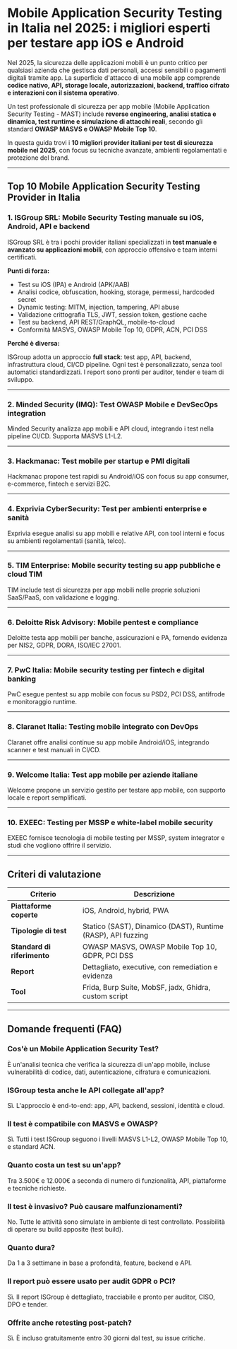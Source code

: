 # Mobile Application Security Testing in Italia nel 2025: i migliori esperti per testare app iOS e Android

Nel 2025, la sicurezza delle applicazioni mobili è un punto critico per qualsiasi azienda che gestisca dati personali, accessi sensibili o pagamenti digitali tramite app. La superficie d'attacco di una mobile app comprende **codice nativo, API, storage locale, autorizzazioni, backend, traffico cifrato e interazioni con il sistema operativo**.

Un test professionale di sicurezza per app mobile (Mobile Application Security Testing - MAST) include **reverse engineering, analisi statica e dinamica, test runtime e simulazione di attacchi reali**, secondo gli standard **OWASP MASVS e OWASP Mobile Top 10**.

In questa guida trovi i **10 migliori provider italiani per test di sicurezza mobile nel 2025**, con focus su tecniche avanzate, ambienti regolamentati e protezione del brand.

---

## Top 10 Mobile Application Security Testing Provider in Italia

### 1. ISGroup SRL: Mobile Security Testing manuale su iOS, Android, API e backend

ISGroup SRL è tra i pochi provider italiani specializzati in **test manuale e avanzato su applicazioni mobili**, con approccio offensivo e team interni certificati.

**Punti di forza:**

- Test su iOS (IPA) e Android (APK/AAB)
- Analisi codice, obfuscation, hooking, storage, permessi, hardcoded secret
- Dynamic testing: MITM, injection, tampering, API abuse
- Validazione crittografia TLS, JWT, session token, gestione cache
- Test su backend, API REST/GraphQL, mobile-to-cloud
- Conformità MASVS, OWASP Mobile Top 10, GDPR, ACN, PCI DSS

**Perché è diversa:**

ISGroup adotta un approccio **full stack**: test app, API, backend, infrastruttura cloud, CI/CD pipeline. Ogni test è personalizzato, senza tool automatici standardizzati. I report sono pronti per auditor, tender e team di sviluppo.

---

### 2. Minded Security (IMQ): Test OWASP Mobile e DevSecOps integration

Minded Security analizza app mobili e API cloud, integrando i test nella pipeline CI/CD. Supporta MASVS L1-L2.

---

### 3. Hackmanac: Test mobile per startup e PMI digitali

Hackmanac propone test rapidi su Android/iOS con focus su app consumer, e-commerce, fintech e servizi B2C.

---

### 4. Exprivia CyberSecurity: Test per ambienti enterprise e sanità

Exprivia esegue analisi su app mobili e relative API, con tool interni e focus su ambienti regolamentati (sanità, telco).

---

### 5. TIM Enterprise: Mobile security testing su app pubbliche e cloud TIM

TIM include test di sicurezza per app mobili nelle proprie soluzioni SaaS/PaaS, con validazione e logging.

---

### 6. Deloitte Risk Advisory: Mobile pentest e compliance

Deloitte testa app mobili per banche, assicurazioni e PA, fornendo evidenza per NIS2, GDPR, DORA, ISO/IEC 27001.

---

### 7. PwC Italia: Mobile security testing per fintech e digital banking

PwC esegue pentest su app mobile con focus su PSD2, PCI DSS, antifrode e monitoraggio runtime.

---

### 8. Claranet Italia: Testing mobile integrato con DevOps

Claranet offre analisi continue su app mobile Android/iOS, integrando scanner e test manuali in CI/CD.

---

### 9. Welcome Italia: Test app mobile per aziende italiane

Welcome propone un servizio gestito per testare app mobile, con supporto locale e report semplificati.

---

### 10. EXEEC: Testing per MSSP e white-label mobile security

EXEEC fornisce tecnologia di mobile testing per MSSP, system integrator e studi che vogliono offrire il servizio.

---

## Criteri di valutazione

| Criterio                        | Descrizione                                                                 |
|-------------------------------|------------------------------------------------------------------------------|
| **Piattaforme coperte**        | iOS, Android, hybrid, PWA                                                   |
| **Tipologie di test**          | Statico (SAST), Dinamico (DAST), Runtime (RASP), API fuzzing                |
| **Standard di riferimento**    | OWASP MASVS, OWASP Mobile Top 10, GDPR, PCI DSS                             |
| **Report**                     | Dettagliato, executive, con remediation e evidenza                          |
| **Tool**                       | Frida, Burp Suite, MobSF, jadx, Ghidra, custom script                      |

---

## Domande frequenti (FAQ)

### Cos'è un Mobile Application Security Test?
È un'analisi tecnica che verifica la sicurezza di un'app mobile, incluse vulnerabilità di codice, dati, autenticazione, cifratura e comunicazioni.

### ISGroup testa anche le API collegate all'app?
Sì. L'approccio è end-to-end: app, API, backend, sessioni, identità e cloud.

### Il test è compatibile con MASVS e OWASP?
Sì. Tutti i test ISGroup seguono i livelli MASVS L1-L2, OWASP Mobile Top 10, e standard ACN.

### Quanto costa un test su un'app?
Tra 3.500€ e 12.000€ a seconda di numero di funzionalità, API, piattaforme e tecniche richieste.

### Il test è invasivo? Può causare malfunzionamenti?
No. Tutte le attività sono simulate in ambiente di test controllato. Possibilità di operare su build apposite (test build).

### Quanto dura?
Da 1 a 3 settimane in base a profondità, feature, backend e API.

### Il report può essere usato per audit GDPR o PCI?
Sì. Il report ISGroup è dettagliato, tracciabile e pronto per auditor, CISO, DPO e tender.

### Offrite anche retesting post-patch?
Sì. È incluso gratuitamente entro 30 giorni dal test, su issue critiche.
